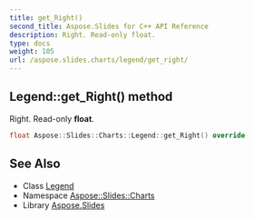 ```yaml
---
title: get_Right()
second_title: Aspose.Slides for C++ API Reference
description: Right. Read-only float.
type: docs
weight: 105
url: /aspose.slides.charts/legend/get_right/
---
```

## Legend::get_Right() method


Right. Read-only **float**.

```cpp
float Aspose::Slides::Charts::Legend::get_Right() override
```

## See Also

* Class [Legend](../)
* Namespace [Aspose::Slides::Charts](../../)
* Library [Aspose.Slides](../../../)